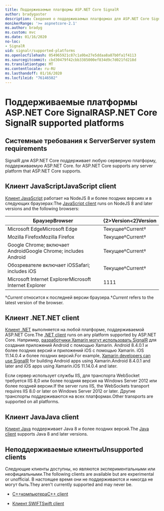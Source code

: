 ```yaml
---
title: Поддерживаемые платформы ASP.NET Core SignalR
author: bradygaster
description: Сведения о поддерживаемых платформах для ASP.NET Core SignalR.
monikerRange: '>= aspnetcore-2.1'
ms.author: bradyg
ms.custom: mvc
ms.date: 01/16/2020
no-loc:
- SignalR
uid: signalr/supported-platforms
ms.openlocfilehash: 054965921c87c1a9be27e5ddaa8a87b0fa1f4113
ms.sourcegitcommit: cbd30479f42cbb3385000ef834d9c7d021fd218d
ms.translationtype: MT
ms.contentlocale: ru-RU
ms.lasthandoff: 01/16/2020
ms.locfileid: "76146502"
---
```

# <a name="aspnet-core-opno-locsignalr-supported-platforms"></a><span data-ttu-id="56c38-103">Поддерживаемые платформы ASP.NET Core SignalR</span><span class="sxs-lookup"><span data-stu-id="56c38-103">ASP.NET Core SignalR supported platforms</span></span>

## <a name="server-system-requirements"></a><span data-ttu-id="56c38-104">Системные требования к  Server</span><span class="sxs-lookup"><span data-stu-id="56c38-104">Server system requirements</span></span>

SignalR<span data-ttu-id="56c38-105"> для ASP.NET Core поддерживает любую серверную платформу, поддерживаемую ASP.NET Core.</span><span class="sxs-lookup"><span data-stu-id="56c38-105"> for ASP.NET Core supports any server platform that ASP.NET Core supports.</span></span>

## <a name="javascript-client"></a><span data-ttu-id="56c38-106">Клиент JavaScript</span><span class="sxs-lookup"><span data-stu-id="56c38-106">JavaScript client</span></span>

<span data-ttu-id="56c38-107">[Клиент JavaScript](xref:signalr/javascript-client) работает на NodeJS 8 и более поздних версиях и в следующих браузерах:</span><span class="sxs-lookup"><span data-stu-id="56c38-107">The [JavaScript client](xref:signalr/javascript-client) runs on NodeJS 8 and later versions and the following browsers:</span></span>

| <span data-ttu-id="56c38-108">Браузер</span><span class="sxs-lookup"><span data-stu-id="56c38-108">Browser</span></span>                         | <span data-ttu-id="56c38-109">{2&gt;Version&lt;2}</span><span class="sxs-lookup"><span data-stu-id="56c38-109">Version</span></span>         |
| ------------------------------- | --------------- |
| <span data-ttu-id="56c38-110">Microsoft Edge</span><span class="sxs-lookup"><span data-stu-id="56c38-110">Microsoft Edge</span></span>                  | <span data-ttu-id="56c38-111">Текущее&dagger;</span><span class="sxs-lookup"><span data-stu-id="56c38-111">Current&dagger;</span></span> |
| <span data-ttu-id="56c38-112">Mozilla Firefox</span><span class="sxs-lookup"><span data-stu-id="56c38-112">Mozilla Firefox</span></span>                 | <span data-ttu-id="56c38-113">Текущее&dagger;</span><span class="sxs-lookup"><span data-stu-id="56c38-113">Current&dagger;</span></span> |
| <span data-ttu-id="56c38-114">Google Chrome; включает Android</span><span class="sxs-lookup"><span data-stu-id="56c38-114">Google Chrome; includes Android</span></span> | <span data-ttu-id="56c38-115">Текущее&dagger;</span><span class="sxs-lookup"><span data-stu-id="56c38-115">Current&dagger;</span></span> |
| <span data-ttu-id="56c38-116">Обозревателе включает iOS</span><span class="sxs-lookup"><span data-stu-id="56c38-116">Safari; includes iOS</span></span>            | <span data-ttu-id="56c38-117">Текущее&dagger;</span><span class="sxs-lookup"><span data-stu-id="56c38-117">Current&dagger;</span></span> |
| <span data-ttu-id="56c38-118">Microsoft Internet Explorer</span><span class="sxs-lookup"><span data-stu-id="56c38-118">Microsoft Internet Explorer</span></span>     | <span data-ttu-id="56c38-119">11</span><span class="sxs-lookup"><span data-stu-id="56c38-119">11</span></span>              |

<span data-ttu-id="56c38-120">&dagger;*Current* относится к последней версии браузера.</span><span class="sxs-lookup"><span data-stu-id="56c38-120">&dagger;*Current* refers to the latest version of the browser.</span></span>

## <a name="net-client"></a><span data-ttu-id="56c38-121">Клиент .NET</span><span class="sxs-lookup"><span data-stu-id="56c38-121">.NET client</span></span>

<span data-ttu-id="56c38-122">[Клиент .NET](xref:signalr/dotnet-client) выполняется на любой платформе, поддерживаемой ASP.NET Core.</span><span class="sxs-lookup"><span data-stu-id="56c38-122">The [.NET client](xref:signalr/dotnet-client) runs on any platform supported by ASP.NET Core.</span></span> <span data-ttu-id="56c38-123">Например, [разработчики Xamarin могут использовать SignalR](https://github.com/aspnet/Announcements/issues/305) для создания приложений Android с помощью Xamarin. Android 8.4.0.1 и более поздних версий и приложений iOS с помощью Xamarin. iOS 11.14.0.4 и более поздних версий.</span><span class="sxs-lookup"><span data-stu-id="56c38-123">For example, [Xamarin developers can use SignalR](https://github.com/aspnet/Announcements/issues/305) for building Android apps using Xamarin.Android 8.4.0.1 and later and iOS apps using Xamarin.iOS 11.14.0.4 and later.</span></span>

<span data-ttu-id="56c38-124">Если сервер использует службы IIS, для транспорта WebSocket требуется IIS 8,0 или более поздняя версия на Windows Server 2012 или более поздней версии.</span><span class="sxs-lookup"><span data-stu-id="56c38-124">If the server runs IIS, the WebSockets transport requires IIS 8.0 or later on Windows Server 2012 or later.</span></span> <span data-ttu-id="56c38-125">Другие транспорты поддерживаются на всех платформах.</span><span class="sxs-lookup"><span data-stu-id="56c38-125">Other transports are supported on all platforms.</span></span>

## <a name="java-client"></a><span data-ttu-id="56c38-126">Клиент Java</span><span class="sxs-lookup"><span data-stu-id="56c38-126">Java client</span></span>

<span data-ttu-id="56c38-127">[Клиент Java](xref:signalr/java-client) поддерживает Java 8 и более поздних версий.</span><span class="sxs-lookup"><span data-stu-id="56c38-127">The [Java client](xref:signalr/java-client) supports Java 8 and later versions.</span></span>

## <a name="unsupported-clients"></a><span data-ttu-id="56c38-128">Неподдерживаемые клиенты</span><span class="sxs-lookup"><span data-stu-id="56c38-128">Unsupported clients</span></span>

<span data-ttu-id="56c38-129">Следующие клиенты доступны, но являются экспериментальными или неофициальными.</span><span class="sxs-lookup"><span data-stu-id="56c38-129">The following clients are available but are experimental or unofficial.</span></span> <span data-ttu-id="56c38-130">В настоящее время они не поддерживаются и никогда не могут быть.</span><span class="sxs-lookup"><span data-stu-id="56c38-130">They aren't currently supported and may never be.</span></span>

* <span data-ttu-id="56c38-131">[C++компьютера](https://github.com/aspnet/SignalR-Client-Cpp)</span><span class="sxs-lookup"><span data-stu-id="56c38-131">[C++ client](https://github.com/aspnet/SignalR-Client-Cpp)</span></span>

* <span data-ttu-id="56c38-132">[Клиент SWIFT](https://github.com/moozzyk/SignalR-Client-Swift)</span><span class="sxs-lookup"><span data-stu-id="56c38-132">[Swift client](https://github.com/moozzyk/SignalR-Client-Swift)</span></span>
